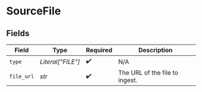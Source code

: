 # SourceFile


## Fields

| Field                          | Type                           | Required                       | Description                    |
| ------------------------------ | ------------------------------ | ------------------------------ | ------------------------------ |
| `type`                         | *Literal["FILE"]*              | :heavy_check_mark:             | N/A                            |
| `file_url`                     | *str*                          | :heavy_check_mark:             | The URL of the file to ingest. |